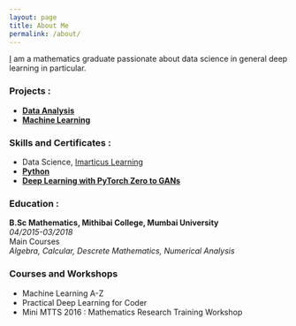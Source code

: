 ```yaml
---
layout: page
title: About Me
permalink: /about/
---
```


[I](https://docs.google.com/document/d/e/2PACX-1vQDugDtoMXrFYo_cPL6v7zvsvfHr4xi9zMNaWv-YIe2C3JGXKIuq2VH2cXa79HxGd7PpJdJJf2JXWj0/pub) am a mathematics graduate passionate about data science in general deep learning in particular. 

### Projects : 

- **[Data Analysis](https://github.com/skj092/Exploratory-data-analysis)**
- **[Machine Learning](https://github.com/skj092/Machine_Learning)**

### Skills and Certificates : 
* Data Science, [Imarticus Learning](https://imarticus.org/)
* **[Python](https://www.hackerrank.com/certificates/6a8d73202b5e)**
* **[Deep Learning with PyTorch Zero to GANs](https://jovian.ai/certificate/MFQWCMZYGQ)**

### Education : 

**B.Sc Mathematics, Mithibai College, Mumbai University**<br>
*04/2015-03/2018*<br>
Main Courses<br>
*Algebra, Calcular, Descrete Mathematics, Numerical Analysis*

### Courses and Workshops
- Machine Learning A-Z 
- Practical Deep Learning for Coder
- Mini MTTS 2016 : Mathematics Research Training Workshop 
